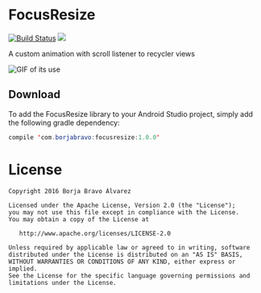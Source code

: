 # FocusResize
[![Build Status](https://travis-ci.org/borjabravo10/ReadMoreTextView.svg?branch=master)](https://travis-ci.org/borjabravo10/FocusResize)
[![](https://jitpack.io/v/borjabravo10/FocusResize.svg)](https://jitpack.io/#borjabravo10/FocusResize)

A custom animation with scroll listener to recycler views

![GIF of its use](https://github.com/borjabravo10/FocusResize/blob/master/resources/focusResize.gif)

## Download
To add the FocusResize library to your Android Studio project, simply add the following gradle dependency:
```java
compile 'com.borjabravo:focusresize:1.0.0'
```

License
=======

    Copyright 2016 Borja Bravo Álvarez

    Licensed under the Apache License, Version 2.0 (the "License");
    you may not use this file except in compliance with the License.
    You may obtain a copy of the License at

       http://www.apache.org/licenses/LICENSE-2.0

    Unless required by applicable law or agreed to in writing, software
    distributed under the License is distributed on an "AS IS" BASIS,
    WITHOUT WARRANTIES OR CONDITIONS OF ANY KIND, either express or implied.
    See the License for the specific language governing permissions and
    limitations under the License.
